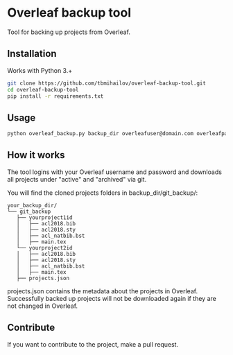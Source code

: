 # Overleaf backup tool
Tool for backing up projects from Overleaf.

## Installation
Works with Python 3.+

```bash
git clone https://github.com/tbmihailov/overleaf-backup-tool.git
cd overleaf-backup-tool
pip install -r requirements.txt
```

## Usage
```bash
python overleaf_backup.py backup_dir overleafuser@domain.com overleafpass
```

## How it works
The tool logins with your Overleaf username and password and downloads all projects under "active" and "archived" via git.

You will find the cloned projects folders in backup_dir/git_backup/:

```text
your_backup_dir/
└── git_backup
   ├── yourproject1id
   │   ├── acl2018.bib
   │   ├── acl2018.sty
   │   ├── acl_natbib.bst
   │   ├── main.tex
   └── yourproject2id
   │   ├── acl2018.bib
   │   ├── acl2018.sty
   │   ├── acl_natbib.bst
   │   ├── main.tex
   ├── projects.json
```

projects.json contains the metadata about the projects in Overleaf.
Successfully backed up projects will not be downloaded again if they are not changed in Overleaf.

## Contribute

If you want to contribute to the project, make a pull request.